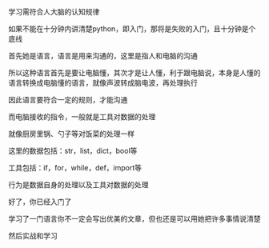 学习需符合人大脑的认知规律

如果不能在十分钟内讲清楚python，即入门，那将是失败的入门，且十分钟是个底线

首先她是语言，语言是用来沟通的，这里是指人和电脑的沟通

所以这种语言首先是要让电脑懂，其次才是让人懂，利于跟电脑说，本身是人懂的语言转换成电脑懂的语言，就像声波转成脑电波，再处理执行

因此语言要符合一定的规则，才能沟通

而电脑接收的指令，一般就是工具对数据的处理

就像厨房里锅、勺子等对饭菜的处理一样

这里的数据包括：str，list，dict，bool等

工具包括：if，for，while，def，import等

行为是数据自身的处理以及工具对数据的处理

好了，你已经入门了

学习了一门语言你不一定会写出优美的文章，但也还是可以用她把许多事情说清楚

然后实战和学习
